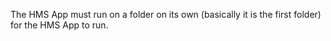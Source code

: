 The HMS App must run on a folder on its own (basically it is the first folder) for the HMS App to run.
